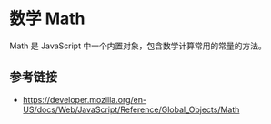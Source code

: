 # 数学 Math

Math 是 JavaScript 中一个内置对象，包含数学计算常用的常量的方法。

## 参考链接
* https://developer.mozilla.org/en-US/docs/Web/JavaScript/Reference/Global_Objects/Math
